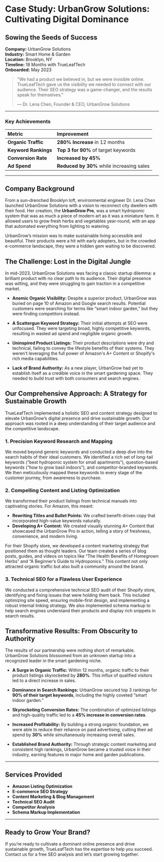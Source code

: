 # Case Study: UrbanGrow Solutions: Cultivating Digital Dominance

## Sowing the Seeds of Success

**Company:** UrbanGrow Solutions  
**Industry:** Smart Home & Garden  
**Location:** Brooklyn, NY  
**Timeline:** 18 Months with TrueLeafTech  
**Onboarded:** May 2023

> "We had a product we believed in, but we were invisible online. TrueLeafTech gave us the visibility we needed to connect with our audience. Their SEO strategy was a game-changer, and the results speak for themselves."
> 
> — Dr. Lena Chen, Founder & CEO, UrbanGrow Solutions

---

### Key Achievements

| Metric | Improvement |
| :--- | :--- |
| **Organic Traffic** | **280% Increase** in 12 months |
| **Keyword Rankings** | **Top 3 for 90%** of target keywords |
| **Conversion Rate** | **Increased by 45%** |
| **Ad Spend** | **Reduced by 30%** while increasing sales |

---

## Company Background

From a sun-drenched Brooklyn loft, environmental engineer Dr. Lena Chen launched UrbanGrow Solutions with a vision to reconnect city dwellers with their food. Her creation, the **UrbanGrow Pro**, was a smart hydroponic system that was as much a piece of modern art as it was a miniature farm. It allowed users to grow fresh herbs and vegetables year-round, with an app that automated everything from lighting to watering.

UrbanGrow’s mission was to make sustainable living accessible and beautiful. Their products were a hit with early adopters, but in the crowded e-commerce landscape, they were a hidden gem waiting to be discovered.

## The Challenge: Lost in the Digital Jungle

In mid-2023, UrbanGrow Solutions was facing a classic startup dilemma: a brilliant product with no clear path to its audience. Their digital presence was wilting, and they were struggling to gain traction in a competitive market.

*   **Anemic Organic Visibility:** Despite a superior product, UrbanGrow was buried on page 10 of Amazon and Google search results. Potential customers were searching for terms like “smart indoor garden,” but they were finding competitors instead.

*   **A Scattergun Keyword Strategy:** Their initial attempts at SEO were unfocused. They were targeting broad, highly competitive keywords, resulting in wasted ad spend and negligible organic growth.

*   **Uninspired Product Listings:** Their product descriptions were dry and technical, failing to convey the lifestyle benefits of their systems. They weren't leveraging the full power of Amazon's A+ Content or Shopify's rich media capabilities.

*   **Lack of Brand Authority:** As a new player, UrbanGrow had yet to establish itself as a credible voice in the smart gardening space. They needed to build trust with both consumers and search engines.

## Our Comprehensive Approach: A Strategy for Sustainable Growth

TrueLeafTech implemented a holistic SEO and content strategy designed to elevate UrbanGrow’s digital presence and drive sustainable growth. Our approach was rooted in a deep understanding of their target audience and the competitive landscape.

### 1. Precision Keyword Research and Mapping

We moved beyond generic keywords and conducted a deep dive into the search habits of their ideal customers. We identified a rich set of long-tail keywords (“best hydroponic system for small apartments”), question-based keywords (“how to grow basil indoors”), and competitor-branded keywords. We then meticulously mapped these keywords to every stage of the customer journey, from awareness to purchase.

### 2. Compelling Content and Listing Optimization

We transformed their product listings from technical manuals into captivating stories. For Amazon, this meant:

*   **Rewriting Titles and Bullet Points:** We crafted benefit-driven copy that incorporated high-value keywords naturally.
*   **Developing A+ Content:** We created visually stunning A+ Content that showcased the UrbanGrow Pro in action, telling a story of freshness, convenience, and modern living.

For their Shopify store, we developed a content marketing strategy that positioned them as thought leaders. Our team created a series of blog posts, guides, and videos on topics like “The Health Benefits of Homegrown Herbs” and “A Beginner’s Guide to Hydroponics.” This content not only attracted organic traffic but also built a community around the brand.

### 3. Technical SEO for a Flawless User Experience

We conducted a comprehensive technical SEO audit of their Shopify store, identifying and fixing issues that were holding them back. This included optimizing site speed, ensuring mobile-first design, and implementing a robust internal linking strategy. We also implemented schema markup to help search engines understand their products and display rich snippets in search results.

## Transformative Results: From Obscurity to Authority

The results of our partnership were nothing short of remarkable. UrbanGrow Solutions blossomed from an unknown startup into a recognized leader in the smart gardening niche.

*   **A Surge in Organic Traffic:** Within 12 months, organic traffic to their product listings skyrocketed by **280%**. This influx of qualified visitors led to a direct increase in sales.

*   **Dominance in Search Rankings:** UrbanGrow secured top 3 rankings for **90% of their target keywords**, including the highly coveted “smart indoor garden.”

*   **Skyrocketing Conversion Rates:** The combination of optimized listings and high-quality traffic led to a **45% increase in conversion rates**.

*   **Increased Profitability:** By building a strong organic foundation, we were able to reduce their reliance on paid advertising, cutting their ad spend by **30%** while simultaneously increasing overall sales.

*   **Established Brand Authority:** Through strategic content marketing and consistent high rankings, UrbanGrow became a trusted voice in their industry, earning features in major home and garden publications.

---

## Services Provided

*   **Amazon Listing Optimization**
*   **E-commerce SEO Strategy**
*   **Content Marketing & Blog Management**
*   **Technical SEO Audit**
*   **Competitor Analysis**
*   **Schema Markup Implementation**

---

## Ready to Grow Your Brand?

If you’re ready to cultivate a dominant online presence and drive sustainable growth, TrueLeafTech has the expertise to help you succeed. Contact us for a free SEO analysis and let’s start growing together.

